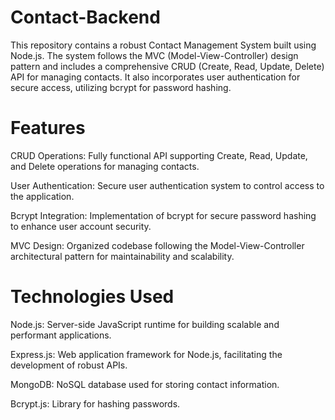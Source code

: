 # Contact-Backend
This repository contains a robust Contact Management System built using Node.js. The system follows the MVC (Model-View-Controller) design pattern and includes a comprehensive CRUD (Create, Read, Update, Delete) API for managing contacts. It also incorporates user authentication for secure access, utilizing bcrypt for password hashing.

# Features

CRUD Operations: Fully functional API supporting Create, Read, Update, and Delete operations for managing contacts.

User Authentication: Secure user authentication system to control access to the application.

Bcrypt Integration: Implementation of bcrypt for secure password hashing to enhance user account security.

MVC Design: Organized codebase following the Model-View-Controller architectural pattern for maintainability and scalability.


# Technologies Used

Node.js: Server-side JavaScript runtime for building scalable and performant applications.

Express.js: Web application framework for Node.js, facilitating the development of robust APIs.

MongoDB: NoSQL database used for storing contact information.

Bcrypt.js: Library for hashing passwords.
